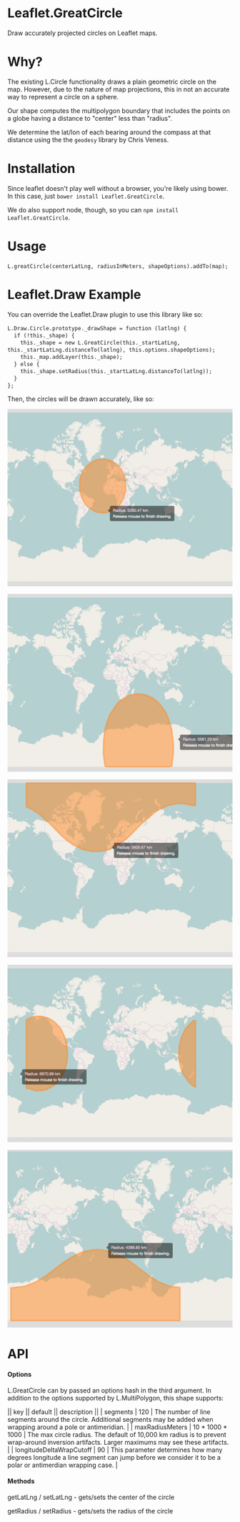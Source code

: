# Leaflet.GreatCircle
Draw accurately projected circles on Leaflet maps.

# Why?

The existing L.Circle functionality draws a plain geometric circle
on the map. However, due to the nature of map projections, this
in not an accurate way to represent a circle on a sphere.

Our shape computes the multipolygon boundary that includes the
points on a globe having a distance to "center" less than "radius".

We determine the lat/lon of each bearing around the compass at
that distance using the the `geodesy` library by Chris Veness.

# Installation

Since leaflet doesn't play well without a browser, you're likely
using bower. In this case, just `bower install Leaflet.GreatCircle`.

We do also support node, though, so you can `npm install Leaflet.GreatCircle`.

# Usage

    L.greatCircle(centerLatLng, radiusInMeters, shapeOptions).addTo(map);

# Leaflet.Draw Example

You can override the Leaflet.Draw plugin to use this library like so:

    L.Draw.Circle.prototype._drawShape = function (latlng) {
      if (!this._shape) {
        this._shape = new L.GreatCircle(this._startLatLng, this._startLatLng.distanceTo(latlng), this.options.shapeOptions);
        this._map.addLayer(this._shape);
      } else {
        this._shape.setRadius(this._startLatLng.distanceTo(latlng));
      }
    };

Then, the circles will be drawn accurately, like so:

![Simple Circle](/screenshots/sshot0.png?raw=true "Simple Circle")

![Polar Boundary](/screenshots/sshot1.png?raw=true "Polar Boundary")

![Polar Wrap](/screenshots/sshot2.png?raw=true "Polar Wrap")

![Antimeridian Wrap](/screenshots/sshot3.png?raw=true "Antimeridian Wrap")

![Shifted Antimeridian](/screenshots/sshot4.png?raw=true "Shifted Antimeridian")


# API

#### Options

L.GreatCircle can by passed an options hash in the third argument. In addition
to the options supported by L.MultiPolygon, this shape supports:

|| key || default || description ||
| segments | 120 | The number of line segments around the circle. Additional segments may be added when wrapping around a pole or antimeridian. |
| maxRadiusMeters | 10 * 1000 * 1000 | The max circle radius. The default of 10,000 km radius is to prevent wrap-around inversion artifacts. Larger maximums may see these artifacts. |
| longitudeDeltaWrapCutoff | 90 | This parameter determines how many degrees longitude a line segment can jump before we consider it to be a polar or antimerdian wrapping case. |

#### Methods

getLatLng / setLatLng - gets/sets the center of the circle

getRadius / setRadius - gets/sets the radius of the circle
